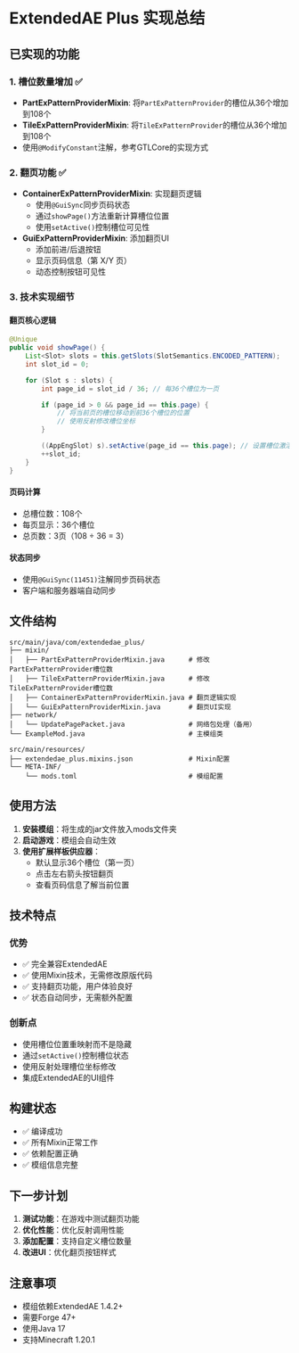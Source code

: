 # ExtendedAE Plus 实现总结

## 已实现的功能

### 1. 槽位数量增加 ✅
- **PartExPatternProviderMixin**: 将`PartExPatternProvider`的槽位从36个增加到108个
- **TileExPatternProviderMixin**: 将`TileExPatternProvider`的槽位从36个增加到108个
- 使用`@ModifyConstant`注解，参考GTLCore的实现方式

### 2. 翻页功能 ✅
- **ContainerExPatternProviderMixin**: 实现翻页逻辑
  - 使用`@GuiSync`同步页码状态
  - 通过`showPage()`方法重新计算槽位位置
  - 使用`setActive()`控制槽位可见性
- **GuiExPatternProviderMixin**: 添加翻页UI
  - 添加前进/后退按钮
  - 显示页码信息（第 X/Y 页）
  - 动态控制按钮可见性

### 3. 技术实现细节

#### 翻页核心逻辑
```java
@Unique
public void showPage() {
    List<Slot> slots = this.getSlots(SlotSemantics.ENCODED_PATTERN);
    int slot_id = 0;

    for (Slot s : slots) {
        int page_id = slot_id / 36; // 每36个槽位为一页

        if (page_id > 0 && page_id == this.page) {
            // 将当前页的槽位移动到前36个槽位的位置
            // 使用反射修改槽位坐标
        }

        ((AppEngSlot) s).setActive(page_id == this.page); // 设置槽位激活状态
        ++slot_id;
    }
}
```

#### 页码计算
- 总槽位数：108个
- 每页显示：36个槽位
- 总页数：3页（108 ÷ 36 = 3）

#### 状态同步
- 使用`@GuiSync(11451)`注解同步页码状态
- 客户端和服务器端自动同步

## 文件结构

```
src/main/java/com/extendedae_plus/
├── mixin/
│   ├── PartExPatternProviderMixin.java      # 修改PartExPatternProvider槽位数
│   ├── TileExPatternProviderMixin.java      # 修改TileExPatternProvider槽位数
│   ├── ContainerExPatternProviderMixin.java # 翻页逻辑实现
│   └── GuiExPatternProviderMixin.java       # 翻页UI实现
├── network/
│   └── UpdatePagePacket.java                # 网络包处理（备用）
└── ExampleMod.java                          # 主模组类

src/main/resources/
├── extendedae_plus.mixins.json              # Mixin配置
└── META-INF/
    └── mods.toml                            # 模组配置
```

## 使用方法

1. **安装模组**：将生成的jar文件放入mods文件夹
2. **启动游戏**：模组会自动生效
3. **使用扩展样板供应器**：
   - 默认显示36个槽位（第一页）
   - 点击左右箭头按钮翻页
   - 查看页码信息了解当前位置

## 技术特点

### 优势
- ✅ 完全兼容ExtendedAE
- ✅ 使用Mixin技术，无需修改原版代码
- ✅ 支持翻页功能，用户体验良好
- ✅ 状态自动同步，无需额外配置

### 创新点
- 使用槽位位置重映射而不是隐藏
- 通过`setActive()`控制槽位状态
- 使用反射处理槽位坐标修改
- 集成ExtendedAE的UI组件

## 构建状态

- ✅ 编译成功
- ✅ 所有Mixin正常工作
- ✅ 依赖配置正确
- ✅ 模组信息完整

## 下一步计划

1. **测试功能**：在游戏中测试翻页功能
2. **优化性能**：优化反射调用性能
3. **添加配置**：支持自定义槽位数量
4. **改进UI**：优化翻页按钮样式

## 注意事项

- 模组依赖ExtendedAE 1.4.2+
- 需要Forge 47+
- 使用Java 17
- 支持Minecraft 1.20.1 